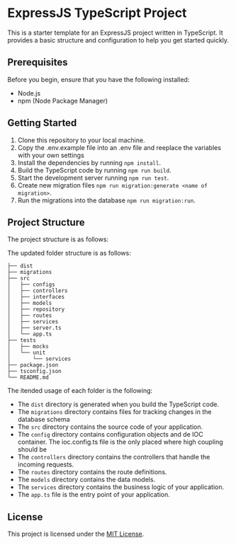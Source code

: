# ExpressJS TypeScript Project

This is a starter template for an ExpressJS project written in TypeScript. It provides a basic structure and configuration to help you get started quickly.

## Prerequisites

Before you begin, ensure that you have the following installed:

- Node.js
- npm (Node Package Manager)

## Getting Started

1. Clone this repository to your local machine.
2. Copy the .env.example file into an .env file and reeplace the variables with your own settings
3. Install the dependencies by running `npm install`.
4. Build the TypeScript code by running `npm run build`.
5. Start the development server running `npm run test`.
6. Create new migration files `npm run migration:generate <name of migration>`.
7. Run the migrations into the database `npm run migration:run`.

## Project Structure

The project structure is as follows:

The updated folder structure is as follows:

```plaintext
├── dist
├── migrations
├── src
│   ├── configs
│   ├── controllers
│   ├── interfaces
│   ├── models
│   ├── repository
│   ├── routes
│   ├── services
│   ├── server.ts
│   └── app.ts
├── tests
│   ├── mocks
│   └── unit
│       └── services
├── package.json
├── tsconfig.json
└── README.md
```

The itended usage of each folder is the following:
- The `dist` directory is generated when you build the TypeScript code.
- The `migrations` directory contains files for tracking changes in the database schema
- The `src` directory contains the source code of your application.
- The `config` directory contains configuration objects and de IOC container. The ioc.config.ts file is the only placed where high coupling should be
- The `controllers` directory contains the controllers that handle the incoming requests.
- The `routes` directory contains the route definitions.
- The `models` directory contains the data models.
- The `services` directory contains the business logic of your application.
- The `app.ts` file is the entry point of your application.

## License

This project is licensed under the [MIT License](LICENSE).
